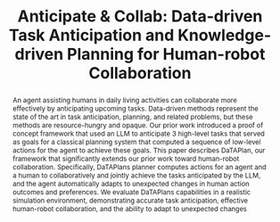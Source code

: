 ---
layout: project-page-new
title: "Anticipate & Collab: Data-driven Task Anticipation and Knowledge-driven Planning for Human-robot Collaboration"
authors:
  - name: Shivam Singh∗
    sup: 1
  - name: Karthik Swaminathan∗
    sup: 1
  - name: Raghav Arora*
    sup: 1
  - name: Ramandeep Singh
    sup: 1
  - name: Ahana Dutta
    sup: 1
  - name: Dipanjan Das
    sup: 2
  - name: Snehasis Banerjee
    sup: 2
  - name: Mohan Sridharan
    sup: 2
  - name: Madhava Krishna
    sup: 1
affiliations:
  - name: Robotics Research Center, IIIT Hyderabad, India
    link: https://robotics.iiit.ac.in
    sup: 1
  - name: TCS Research, Tata Consultancy Services, India
    link: https://www.tcs.com/
    sup: 2
  - name: School of Informatics, University of Edinburgh, UK
    link: https://informatics.ed.ac.uk/
    sup: 3
permalink: /publications/2024/Shivam_Anticipate/
abstract: "An agent assisting humans in daily living activities can collaborate more effectively by anticipating upcoming tasks. Data-driven methods represent the state of the art in task anticipation, planning, and related problems, but these methods are resource-hungry and opaque. Our prior work introduced a proof of concept framework that used an LLM to anticipate 3 high-level tasks that served as goals for a classical planning system that computed a sequence of low-level actions for the agent to achieve these goals. This paper describes DaTAPlan, our framework that significantly extends our prior work toward human-robot collaboration. Specifically, DaTAPlans planner computes actions for an agent and a human to collaboratively and jointly achieve the tasks anticipated by the LLM, and the agent automatically adapts to unexpected changes in human action outcomes and preferences. We evaluate DaTAPlans
capabilities in a realistic simulation environment, demonstrating accurate task anticipation, effective human-robot collaboration, and the ability to adapt to unexpected changes"
project_page: https://dataplan-hrc.github.io/
paper: https://arxiv.org/pdf/2404.03587
code: https://github.com/dataplan-hrc/DaTAPlan
supplement: https://dataplan-hrc.github.io/assets/AnticipateNCollab_SupplementaryMaterial-1.pdf
#video: https://www.youtube.com/watch?v=QW5VCDIgXus
iframe: https://www.youtube.com/embed/QW5VCDIgXus
#demo: https://anyloc.github.io/#interactive_demo

---